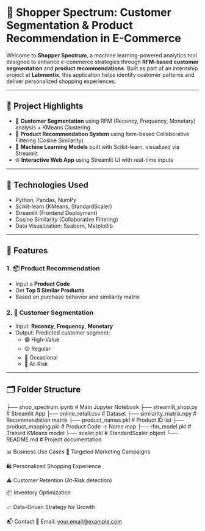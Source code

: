 # 🛒 Shopper Spectrum: Customer Segmentation & Product Recommendation in E-Commerce

Welcome to **Shopper Spectrum**, a machine learning-powered analytics tool designed to enhance e-commerce strategies through **RFM-based customer segmentation** and **product recommendations**. Built as part of an internship project at **Labmentix**, this application helps identify customer patterns and deliver personalized shopping experiences.

---

## 📌 Project Highlights

- 🎯 **Customer Segmentation** using RFM (Recency, Frequency, Monetary) analysis + KMeans Clustering
- 🤖 **Product Recommendation System** using Item-based Collaborative Filtering (Cosine Similarity)
- 🧮 **Machine Learning Models** built with Scikit-learn, visualized via Streamlit
- 🌐 **Interactive Web App** using Streamlit UI with real-time inputs

---

## 🧠 Technologies Used

- Python, Pandas, NumPy
- Scikit-learn (KMeans, StandardScaler)
- Streamlit (Frontend Deployment)
- Cosine Similarity (Collaborative Filtering)
- Data Visualization: Seaborn, Matplotlib

---

## 🚀 Features

### 1. 📦 Product Recommendation
- Input a **Product Code**
- Get **Top 5 Similar Products**
- Based on purchase behavior and similarity matrix

### 2. 👤 Customer Segmentation
- Input: **Recency**, **Frequency**, **Monetary**
- Output: Predicted customer segment:
  - 🟢 High-Value
  - 🟡 Regular
  - 🔵 Occasional
  - 🔴 At-Risk

---

## 🗂️ Folder Structure

├── shop_spectrum.ipynb # Main Jupyter Notebook
├── streamlit_shop.py # Streamlit App
├── online_retail.csv # Dataset
├── similarity_matrix.npy # Recommendation matrix
├── product_names.pkl # Product ID list
├── product_mapping.pkl # Product Code → Name map
├── rfm_model.pkl # Trained KMeans model
├── scaler.pkl # StandardScaler object
└── README.md # Project documentation


📊 Business Use Cases
🎯 Targeted Marketing Campaigns

🛍️ Personalized Shopping Experience

⚠️ Customer Retention (At-Risk detection)

📦 Inventory Optimization

📈 Data-Driven Strategy for Growth



📬 Contact
📧 Email: your.email@example.com

